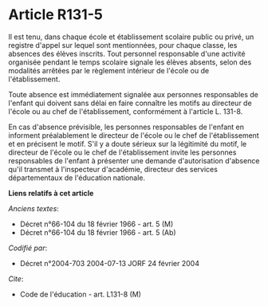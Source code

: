 # Article R131-5

Il est tenu, dans chaque école et établissement scolaire public ou privé, un registre d'appel sur lequel sont mentionnées,
pour chaque classe, les absences des élèves inscrits. Tout personnel responsable d'une activité organisée pendant le temps
scolaire signale les élèves absents, selon des modalités arrêtées par le règlement intérieur de l'école ou de
l'établissement.

Toute absence est immédiatement signalée aux personnes responsables de l'enfant qui doivent sans délai en faire connaître les
motifs au directeur de l'école ou au chef de l'établissement, conformément à l'article L. 131-8.

En cas d'absence prévisible, les personnes responsables de l'enfant en informent préalablement le directeur de l'école ou le
chef de l'établissement et en précisent le motif. S'il y a doute sérieux sur la légitimité du motif, le directeur de l'école
ou le chef de l'établissement invite les personnes responsables de l'enfant à présenter une demande d'autorisation d'absence
qu'il transmet à l'inspecteur d'académie, directeur des services départementaux de l'éducation nationale.

**Liens relatifs à cet article**

_Anciens textes_:

  - Décret n°66-104 du 18 février 1966 - art. 5 (M)
  - Décret n°66-104 du 18 février 1966 - art. 5 (Ab)

_Codifié par_:

  - Décret n°2004-703 2004-07-13 JORF 24 février 2004

_Cite_:

  - Code de l'éducation - art. L131-8 (M)
